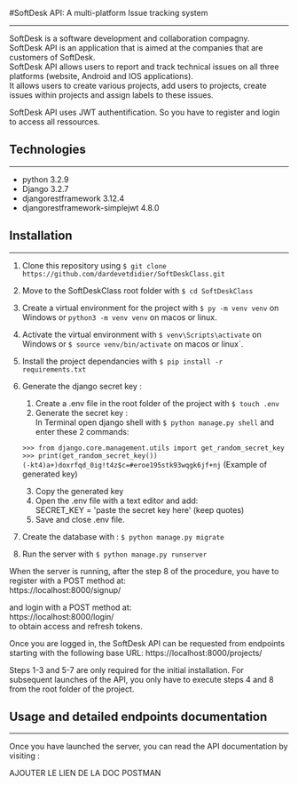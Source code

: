 #SoftDesk API: A multi-platform Issue tracking system 
___
SoftDesk is a software development and collaboration compagny. \
SoftDesk API is an application that is aimed at the companies that are customers of SoftDesk. \
SoftDesk API allows users to report and track technical issues on all three platforms (website, Android and IOS applications). \
It allows users to create various projects, add users to projects, create issues within projects and assign labels to these issues.

SoftDesk API uses JWT authentification. So you have to register and login to access all ressources.

## Technologies
___
- python 3.2.9
- Django 3.2.7
- djangorestframework 3.12.4
- djangorestframework-simplejwt 4.8.0

## Installation
___

1. Clone this repository using ```$ git clone https://github.com/dardevetdidier/SoftDeskClass.git```
2. Move to the SoftDeskClass root folder with ```$ cd SoftDeskClass```
3. Create a virtual environment for the project with ```$ py -m venv venv``` on Windows or ```python3 -m venv venv``` on macos or linux.
4. Activate the virtual environment with ```$ venv\Scripts\activate``` on Windows or ```$ source venv/bin/activate``` on macos or linux`.
5. Install the project dependancies with ```$ pip install -r requirements.txt```
6. Generate the django secret key :
   1. Create a .env file in the root folder of the project with ```$ touch .env```
   2. Generate the secret key : \
   In Terminal open django shell with ```$ python manage.py shell``` and enter these 2 commands: 

   ```>>> from django.core.management.utils import get_random_secret_key``` \
   ```>>> print(get_random_secret_key())``` \
   ```(-kt4)a+)doxrfqd_0ig!t4z$c=#eroe195stk93wqgk6jf+nj```  (Example of generated key)

   3. Copy the generated key
   4. Open the .env file with a text editor and add:  
   SECRET_KEY = 'paste the secret key here' (keep quotes)
   5. Save and close .env file.
7. Create the database with : ```$ python manage.py migrate```

8. Run the server with ```$ python manage.py runserver```

When the server is running, after the step 8 of the procedure, you have to register with a POST method at:\
https://localhost:8000/signup/

and login with a POST method at: \
https://localhost:8000/login/ \
to obtain access and refresh tokens.

Once you are logged in, the SoftDesk API can be requested from endpoints starting with the following base URL:
https://localhost:8000/projects/ 

Steps 1-3 and 5-7 are only required for the initial installation. For subsequent launches of the API, you only
have to execute steps 4 and 8 from the root folder of the project.

## Usage and detailed endpoints documentation
___

Once you have launched the server, you can read the API documentation by visiting :

AJOUTER LE LIEN DE LA DOC POSTMAN